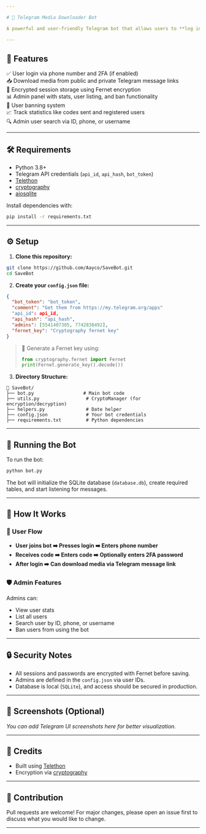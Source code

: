 ```yaml
---

# 🤖 Telegram Media Downloader Bot

A powerful and user-friendly Telegram bot that allows users to **log in with their own accounts** and **download media from message links** — all via a secure interface and admin dashboard.

---
```


## 🌟 Features

✅ User login via phone number and 2FA (if enabled)  
📥 Download media from public and private Telegram message links  
🔐 Encrypted session storage using Fernet encryption  
📊 Admin panel with stats, user listing, and ban functionality  
🚫 User banning system  
📈 Track statistics like codes sent and registered users  
🔍 Admin user search via ID, phone, or username

---

## 🛠️ Requirements

- Python 3.8+
- Telegram API credentials (`api_id`, `api_hash`, `bot_token`)
- [Telethon](https://github.com/LonamiWebs/Telethon)
- [cryptography](https://cryptography.io/)
- [aiosqlite](https://github.com/omnilib/aiosqlite)

Install dependencies with:

```bash
pip install -r requirements.txt
````

---

## ⚙️ Setup

1. **Clone this repository:**

```bash
git clone https://github.com/Aayco/SaveBot.git
cd SaveBot
```

2. **Create your `config.json` file:**

```json
{
  "bot_token": "bot_token",
  "comment": "Get them from https://my.telegram.org/apps"
  "api_id": api_id,
  "api_hash": "api_hash",
  "admins": [5541407305, 7742838492],
  "fernet_key": "Cryptography fernet key"
}
```

> 🔐 Generate a Fernet key using:
>
> ```python
> from cryptography.fernet import Fernet
> print(Fernet.generate_key().decode())
> ```

3. **Directory Structure:**

```
📁 SaveBot/
├── bot.py                  # Main bot code
├── utils.py                 # CryptoManager (for encryption/decryption)
├── helpers.py               # Date helper
├── config.json              # Your bot credentials
├── requirements.txt         # Python dependencies
```

---

## 🚀 Running the Bot

To run the bot:

```bash
python bot.py
```

The bot will initialize the SQLite database (`database.db`), create required tables, and start listening for messages.

---

## 🔐 How It Works

### 👤 User Flow

* **User joins bot ➡️ Presses login ➡️ Enters phone number**
* **Receives code ➡️ Enters code ➡️ Optionally enters 2FA password**
* **After login ➡️ Can download media via Telegram message link**

### 🛡 Admin Features

Admins can:

* View user stats
* List all users
* Search user by ID, phone, or username
* Ban users from using the bot

---

## 🔒 Security Notes

* All sessions and passwords are encrypted with Fernet before saving.
* Admins are defined in the `config.json` via user IDs.
* Database is local (`SQLite`), and access should be secured in production.

---

## 📸 Screenshots (Optional)

*You can add Telegram UI screenshots here for better visualization.*

---

## 🧠 Credits

* Built using [Telethon](https://github.com/LonamiWebs/Telethon)
* Encryption via [cryptography](https://cryptography.io/)

---

## 🤝 Contribution

Pull requests are welcome! For major changes, please open an issue first to discuss what you would like to change.

---

